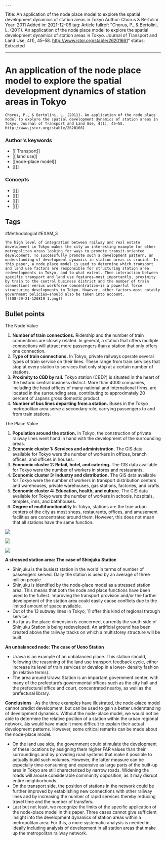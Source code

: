 	---
Title: 			An application of the node place model to explore the spatial development dynamics of station areas in Tokyo 
Author:			Chorus & Bertolini
Year:			2011
Added in:		2021-12-06
tag:			Article
fullref: 		"Chorus, P., & Bertolini, L. (2011). An application of the node place model to explore the spatial development dynamics of station areas in Tokyo. Journal of Transport and Land Use, 4(1), 45–58. http://www.jstor.org/stable/26201661"
status:			Extracted

---

# An application of the node place model to explore the spatial development dynamics of station areas in Tokyo  
```ad-quote
Chorus, P., & Bertolini, L. (2011). An application of the node place model to explore the spatial development dynamics of station areas in Tokyo. Journal of Transport and Land Use, 4(1), 45–58. http://www.jstor.org/stable/26201661
```
### Author's keywords
- [[ Transport]]
- [[ land use]]
- [[node-place model]]
- [[]]
### Concepts
- [[]]
- [[]]
- [[]]
- [[]]
## Tags
#Methodologial 
#EXAM_3 

```ad-abstract
The high level of integration between railway and real estate development in Tokyo makes the city an interesting example for other metropolitan areas looking for ways to promote transit-oriented development. To successfully promote such a development pattern, an understanding of development dynamics in station areas is crucial. In this paper, a node place model is used to determine which transport and land use factors are responsible for structuring station area redevelopments in Tokyo, and to what extent. Thee interaction between specific transport and land use features—most importantly, proximity by train to the central business district and the number of train connections versus workforce concentration—is a powerful force structuring developments in Tokyo. However, other factors—most notably government policies—should also be taken into account.
![[08-29-21-120819 1.png]]
```


## Bullet points

The Node Value
1. **Number of train connections.** Ridership and the number of train connections are closely related. In general, a station that offers multiple connections will attract more passengers than a station that only offers one connection.
2. **Type of train connections.** In Tokyo, private railways operate several types of train service on their lines. These range from train services that stop at every station to services that only stop at a certain number of stations.
3. **Proximity to CBD by rail.** Tokyo station (CBD?) is situated in the heart of the historic central business district. More than 4000 companies, including the head offices of many national and international firms, are located in the surrounding area, contributing to approximately 20 percent of Japans gross domestic product.
4. **Number of bus lines departing from a station.** Buses in the Tokyo metropolitan area serve a secondary role, carrying passengers to and from train stations.

The Place Value
1. **Population around the station.** In Tokyo, the construction of private railway lines went hand in hand with the development of the surrounding areas.
2. **Economic cluster 1: Services and administration.** The GIS data available for Tokyo were the number of workers in offices, branch offices, and offices in houses.
3. **Economic cluster 2: Retail, hotel, and catering.** The GIS data available for Tokyo were the number of workers in stores and restaurants.
4. **Economic cluster 3: Industry and distribution.** The GIS data available for Tokyo were the number of workers in transport distribution centers and warehouses, private warehouses, gas stations, factories, and crafts.
5. **Economic cluster 4: Education, health, and culture.** The GIS data available for Tokyo were the number of workers in schools, hospitals, temples, inns, and bathhouses.
6. **Degree of multifunctionality** In Tokyo, stations are the true urban centers of the city as most shops, restaurants, offices, and amusement facilities are concentrated around them. However, this does not mean that all stations have the same function.

![](file:///C:/Users/Omar/AppData/Local/Temp/msohtmlclip1/01/clip_image002.png)

![](file:///C:/Users/Omar/AppData/Local/Temp/msohtmlclip1/01/clip_image004.png)

![](file:///C:/Users/Omar/AppData/Local/Temp/msohtmlclip1/01/clip_image006.png)

           

**A stressed station area: The case of Shinjuku Station**

- Shinjuku is the busiest station in the world in terms of number of passengers served. Daily the station is used by an average of three million people.
- Shinjuku is identified by the node-place model as a stressed station area. This means that both the node and place functions have been used to the fullest. Improving the transport provision and/or the further development of the station area could easily cause conflicts due to the limited amount of space available.
- Out of the 13 subway lines in Tokyo, 11 offer this kind of regional through service.
- As far as the place dimension is concerned, currently the south side of Shinjuku Station is being redeveloped. An artificial ground has been created above the railway tracks on which a multistorey structure will be built.

**An unbalanced node: The case of Ueno Station**
- Urawa is an example of an unbalanced place. This station should, following the reasoning of the land use transport feedback cycle, either increase its level of train services or develop in a lower- density fashion (in relative terms).
- The area around Urawa Station is an important government center, with many of the prefecture’s governmental offices such as the city hall and the prefectural office and court, concentrated nearby, as well as the prefectural library.

**Conclusions**
· As the three examples have illustrated, the node-place model cannot predict development, but can be used to gain a better understanding of development dynamics. Without the node-place model, we would not be able to determine the relative position of a station within the urban regional network. ăis would have made it more difficult to explain their actual development patterns. However, some critical remarks can be made about the node-place model.

- On the land use side, the government could stimulate the development of these locations by assigning them higher FAR values than their surroundings and by providing road systems that make it possible to actually build such volumes. However, the latter measure can be especially time-consuming and expensive as large parts of the built-up area in Tokyo are still characterized by narrow roads. Widening the roads will arouse considerable community opposition, as it may disrupt entire neighborhoods.
- On the transport side, the position of stations in the network could be further improved by establishing new connections with other railway lines and by increasing the number of rapid services thereby reducing travel time and the number of transfers.
- Last but not least, we recognize the limits of the specific application of the node-place model in this paper. Three cases cannot give sufficient insight into the development dynamics of station areas within a metropolitan area. For this, a more systematic analysis is needed in, ideally including analysis of development in all station areas that make up the metropolitan railway network.